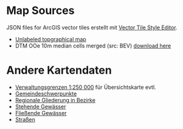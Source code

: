 # Map Sources
JSON files for ArcGIS vector tiles
erstellt mit [Vector Tile Style Editor](https://www.arcgis.com/apps/vtseditor/en/#/styles).

* [Unlabeled topgraphical map](https://raw.githubusercontent.com/muteNut/MapProfiles/refs/heads/main/res/WorldTopo_Unabeled.json)
* DTM OOe 10m median cells merged (src: BEV) [download here](http://nc.dazzr.space/DTM_OOe.zip)

# Andere Kartendaten
* [Verwaltungsgrenzen 1:250 000](https://www.data.gv.at/katalog/de/dataset/vgd-stichtagsdaten-1-250-000) für Übersichtskarte evtl.
* [Gemeindeschwerpunkte](https://data.statistik.gv.at/web/meta.jsp?dataset=OGDEXT_GEM_MP_1)
* [Regionale Gliederung in Bezirke](https://www.data.gv.at/katalog/de/dataset/stat_gliederung-osterreichs-in-politische-bezirke131e2)
* [Stehende Gewässer](https://www.data.gv.at/katalog/de/dataset/gesamtgewssernetzstehendegewsser)
* [Fließende Gewässer](https://www.data.gv.at/katalog/de/dataset/gesamtgewssernetzfliessgewsserrouten)
* [Straßen](../mapsrc/strassen.geojson)
